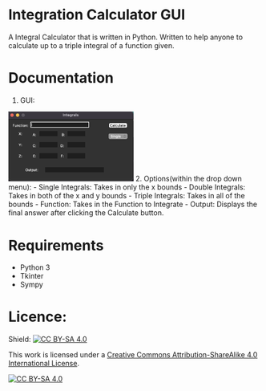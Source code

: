 # Integration Calculator GUI
A Integral Calculator that is written in Python. Written to help anyone to calculate up to a triple integral of a function given. 

# Documentation
1. GUI:
<img src="/assets/image/Image_of_GUI.png" width="250">
2. Options(within the drop down menu):
    - Single Integrals: Takes in only the x bounds
    - Double Integrals: Takes in both of the x and y bounds
    - Triple Integrals: Takes in all of the bounds
    - Function: Takes in the Function to Integrate
    - Output: Displays the final answer after clicking the Calculate button.



# Requirements
- Python 3
- Tkinter
- Sympy



# Licence:
Shield: [![CC BY-SA 4.0][cc-by-sa-shield]][cc-by-sa]

This work is licensed under a
[Creative Commons Attribution-ShareAlike 4.0 International License][cc-by-sa].

[![CC BY-SA 4.0][cc-by-sa-image]][cc-by-sa]

[cc-by-sa]: http://creativecommons.org/licenses/by-sa/4.0/
[cc-by-sa-image]: https://licensebuttons.net/l/by-sa/4.0/88x31.png
[cc-by-sa-shield]: https://img.shields.io/badge/License-CC%20BY--SA%204.0-lightgrey.svg

